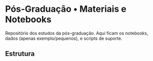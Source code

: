 # Pós-Graduação • Materiais e Notebooks

Repositório dos estudos da pós-graduação. Aqui ficam os notebooks, dados (apenas exemplo/pequenos), e scripts de suporte.

## Estrutura
